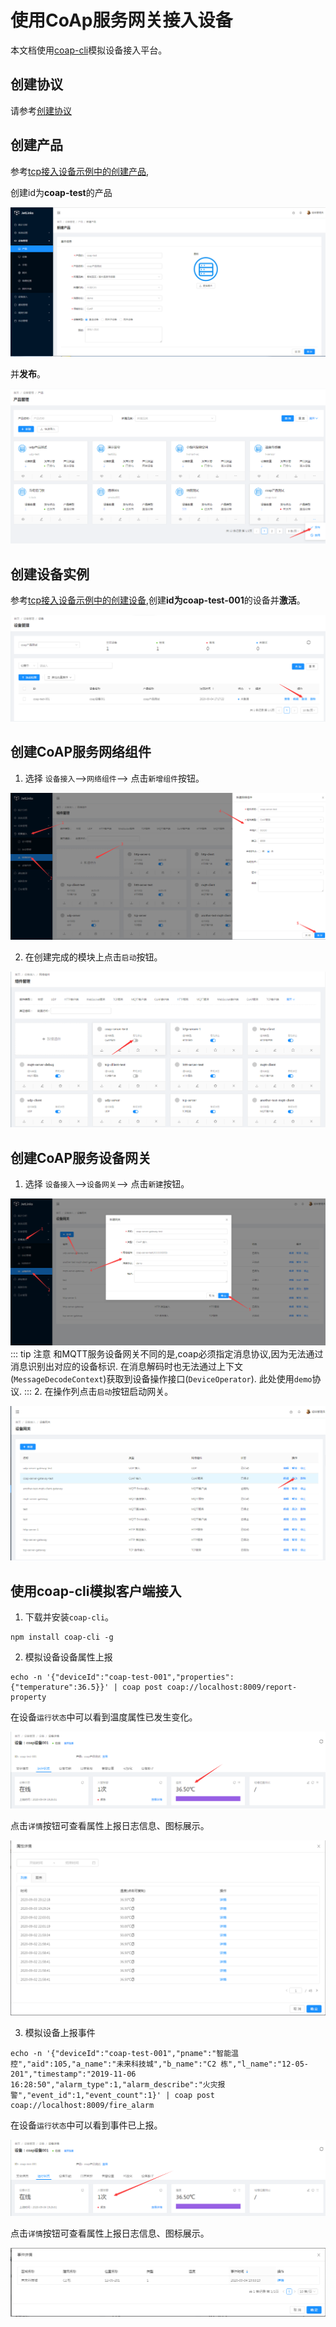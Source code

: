 # 使用CoAp服务网关接入设备
本文档使用[coap-cli](https://www.npmjs.com/package/coap-cli)模拟设备接入平台。

## 创建协议

请参考[创建协议](../advancement-guide/mqtt-connection.md#创建协议)

## 创建产品

参考[tcp接入设备示例中的创建产品](tcp-connection.md#创建产品),  

创建id为**coap-test**的产品  

![创建产品](images/coap-product.png)  

并**发布**。  

![设备型号发布](images/coap-product-published.png)  

## 创建设备实例

参考[tcp接入设备示例中的创建设备](tcp-connection.md#创建设备),创建**id为coap-test-001**的设备并**激活**。   

![设备发布](images/coap-device-published.png)  

## 创建CoAP服务网络组件

1. 选择 `设备接入`-->`网络组件`--> 点击`新增组件`按钮。  

![insert-coap-server](images/insert-coap-server.png)  


2. 在创建完成的模块上点击`启动`按钮。  
  
![coap-server-start](images/coap-server-start.png)  

## 创建CoAP服务设备网关

1. 选择 `设备接入`-->`设备网关`--> 点击`新建`按钮。  

![insert-coap-server-gateway](images/insert-coap-server-gateway.png)  
::: tip 注意
和MQTT服务设备网关不同的是,coap必须指定消息协议,因为无法通过消息识别出对应的设备标识.
在消息解码时也无法通过上下文(`MessageDecodeContext`)获取到设备操作接口(`DeviceOperator`).
此处使用`demo`协议. 
:::
2. 在操作列点击`启动`按钮启动网关。  

![coap-server-gateway-start](images/coap-server-gateway-start.png)   

## 使用coap-cli模拟客户端接入

1. 下载并安装`coap-cli`。  
```shell script
npm install coap-cli -g
```
 
2. 模拟设备设备属性上报

```shell script
echo -n '{"deviceId":"coap-test-001","properties":{"temperature":36.5}}' | coap post coap://localhost:8009/report-property
```
在设备`运行状态`中可以看到温度属性已发生变化。  

![coap-report-property](images/coap-report-property.png)  


点击`详情`按钮可查看属性上报日志信息、图标展示。  

![属性日志](images/udp-property-logs.png)  
 
3. 模拟设备上报事件

```shell script
echo -n '{"deviceId":"coap-test-001","pname":"智能温控","aid":105,"a_name":"未来科技城","b_name":"C2 栋","l_name":"12-05-201","timestamp":"2019-11-06 16:28:50","alarm_type":1,"alarm_describe":"火灾报警","event_id":1,"event_count":1}' | coap post coap://localhost:8009/fire_alarm
```


在设备`运行状态`中可以看到事件已上报。  

![事件上报成功](images/coap-event-changed.png)  

点击`详情`按钮可查看属性上报日志信息、图标展示。  

![事件日志](images/coap-event-logs.png)     